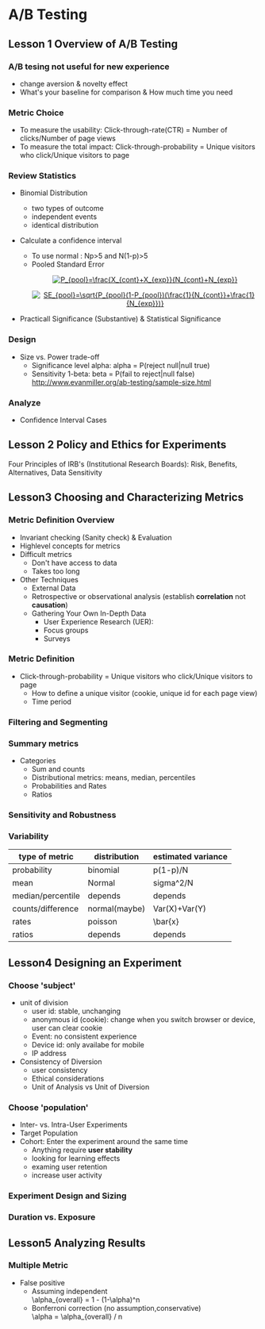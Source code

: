 # A/B Testing

## Lesson 1 Overview of A/B Testing

### A/B tesing not useful for new experience
- change aversion & novelty effect
- What's your baseline for comparison & How much time you need

### Metric Choice
- To measure the usability: Click-through-rate(CTR) = Number of clicks/Number of page views
- To measure the total impact: Click-through-probability = Unique visitors who click/Unique visitors to page

### Review Statistics
- Binomial Distribution 
  - two types of outcome
  - independent events
  - identical distribution
  
- Calculate a confidence interval
  - To use normal : Np>5 and N(1-p)>5
  - Pooled Standard Error 
    <p align="center"><a href="https://www.codecogs.com/eqnedit.php?latex=P_{pool}=\frac{X_{cont}&plus;X_{exp}}{N_{cont}&plus;N_{exp}}" target="_blank"><img src="https://latex.codecogs.com/gif.latex?P_{pool}=\frac{X_{cont}&plus;X_{exp}}{N_{cont}&plus;N_{exp}}" title="P_{pool}=\frac{X_{cont}+X_{exp}}{N_{cont}+N_{exp}}" /></a></p>
     <p align="center"><a href="https://www.codecogs.com/eqnedit.php?latex=SE_{pool}=\sqrt{P_{pool}(1-P_{pool})(\frac{1}{N_{cont}}&plus;\frac{1}{N_{exp}})}" target="_blank"><img src="https://latex.codecogs.com/gif.latex?SE_{pool}=\sqrt{P_{pool}(1-P_{pool})(\frac{1}{N_{cont}}&plus;\frac{1}{N_{exp}})}" title="SE_{pool}=\sqrt{P_{pool}(1-P_{pool})(\frac{1}{N_{cont}}+\frac{1}{N_{exp}})}" /></a></p>
        
- Practicall Significance (Substantive) & Statistical Significance

### Design
- Size vs. Power trade-off
  - Significance level alpha: alpha = P(reject null|null true)
  - Sensitivity 1-beta: beta = P(fail to reject|null false) 
    http://www.evanmiller.org/ab-testing/sample-size.html
    
### Analyze
- Confidence Interval Cases
 
## Lesson 2 Policy and Ethics for Experiments
Four Principles of IRB's (Institutional Research Boards): Risk, Benefits, Alternatives, Data Sensitivity


## Lesson3 Choosing and Characterizing Metrics
### Metric Definition Overview
- Invariant checking (Sanity check) & Evaluation
- Highlevel concepts for metrics
- Difficult metrics
  - Don't have access to data
  - Takes too long
- Other Techniques
  - External Data
  - Retrospective or observational analysis (establish **correlation** not **causation**)
  - Gathering Your Own In-Depth Data
    - User Experience Research (UER): 
    - Focus groups
    - Surveys
###  Metric Definition
- Click-through-probability = Unique visitors who click/Unique visitors to page
  - How to define a unique visitor (cookie, unique id for each page view)
  - Time period
  
### Filtering and Segmenting

### Summary metrics
- Categories
  - Sum and counts
  - Distributional metrics: means, median, percentiles
  - Probabilities and Rates
  - Ratios
  
### Sensitivity and Robustness

### Variability 
|type of metric |distribution| estimated variance
| --- | --- | --- |
|probability | binomial | p(1-p)/N
|mean |	Normal | sigma^2/N
|median/percentile| depends | depends
| counts/difference | normal(maybe)| Var(X)+Var(Y)
| rates | poisson | \bar{x}
| ratios| depends | depends

## Lesson4 Designing an Experiment
### Choose 'subject'
- unit of division
  - user id: stable, unchanging
  - anonymous id (cookie): change when you switch browser or device, user can clear cookie
  - Event: no consistent experience
  - Device id: only availabe for mobile
  - IP address
- Consistency of Diversion
  - user consistency
  - Ethical considerations
  - Unit of Analysis vs Unit of Diversion
### Choose 'population'
- Inter- vs. Intra-User Experiments
- Target Population
- Cohort: Enter the experiment around the same time
  - Anything require **user stability**
  - looking for learning effects
  - examing user retention
  - increase user activity
### Experiment Design and Sizing
### Duration vs. Exposure

## Lesson5 Analyzing Results
### Multiple Metric
- False positive
  - Assuming independent  
    \alpha_{overall} = 1 - (1-\alpha)^n
  - Bonferroni correction (no assumption,conservative)  
    \alpha = \alpha_{overall} / n
    
